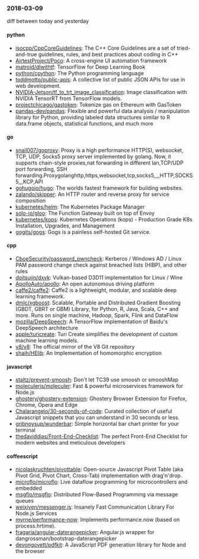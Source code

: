### 2018-03-09
diff between today and yesterday

#### python
* [isocpp/CppCoreGuidelines](https://github.com/isocpp/CppCoreGuidelines): The C++ Core Guidelines are a set of tried-and-true guidelines, rules, and best practices about coding in C++
* [AirtestProject/Poco](https://github.com/AirtestProject/Poco): A cross-engine UI automation framework
* [matroid/dlwithtf](https://github.com/matroid/dlwithtf): TensorFlow for Deep Learning Book
* [python/cpython](https://github.com/python/cpython): The Python programming language
* [toddmotto/public-apis](https://github.com/toddmotto/public-apis): A collective list of public JSON APIs for use in web development.
* [NVIDIA-Jetson/tf_to_trt_image_classification](https://github.com/NVIDIA-Jetson/tf_to_trt_image_classification): Image classification with NVIDIA TensorRT from TensorFlow models.
* [projectchicago/gastoken](https://github.com/projectchicago/gastoken):  Tokenize gas on Ethereum with GasToken 
* [pandas-dev/pandas](https://github.com/pandas-dev/pandas): Flexible and powerful data analysis / manipulation library for Python, providing labeled data structures similar to R data.frame objects, statistical functions, and much more

#### go
* [snail007/goproxy](https://github.com/snail007/goproxy): Proxy is a high performance HTTP(S), websocket, TCP, UDP, Socks5 proxy server implemented by golang. Now, it supports chain-style proxies,nat forwarding in different lan,TCP/UDP port forwarding, SSH forwarding.Proxygolanghttp,https,websocket,tcp,socks5,,,,HTTP,SOCKS5,,,KCP,API
* [gohugoio/hugo](https://github.com/gohugoio/hugo): The worlds fastest framework for building websites.
* [zalando/skipper](https://github.com/zalando/skipper): An HTTP router and reverse proxy for service composition
* [kubernetes/helm](https://github.com/kubernetes/helm): The Kubernetes Package Manager
* [solo-io/gloo](https://github.com/solo-io/gloo): The Function Gateway built on top of Envoy
* [kubernetes/kops](https://github.com/kubernetes/kops): Kubernetes Operations (kops) - Production Grade K8s Installation, Upgrades, and Management
* [gogits/gogs](https://github.com/gogits/gogs): Gogs is a painless self-hosted Git service.

#### cpp
* [CboeSecurity/password_pwncheck](https://github.com/CboeSecurity/password_pwncheck): Kerberos / Windows AD / Linux PAM password change check against breached lists (HIBP), and other rules
* [doitsujin/dxvk](https://github.com/doitsujin/dxvk): Vulkan-based D3D11 implementation for Linux / Wine
* [ApolloAuto/apollo](https://github.com/ApolloAuto/apollo): An open autonomous driving platform
* [caffe2/caffe2](https://github.com/caffe2/caffe2): Caffe2 is a lightweight, modular, and scalable deep learning framework.
* [dmlc/xgboost](https://github.com/dmlc/xgboost): Scalable, Portable and Distributed Gradient Boosting (GBDT, GBRT or GBM) Library, for Python, R, Java, Scala, C++ and more. Runs on single machine, Hadoop, Spark, Flink and DataFlow
* [mozilla/DeepSpeech](https://github.com/mozilla/DeepSpeech): A TensorFlow implementation of Baidu's DeepSpeech architecture
* [apple/turicreate](https://github.com/apple/turicreate): Turi Create simplifies the development of custom machine learning models.
* [v8/v8](https://github.com/v8/v8): The official mirror of the V8 Git repository
* [shaih/HElib](https://github.com/shaih/HElib): An Implementation of homomorphic encryption

#### javascript
* [staltz/prevent-smoosh](https://github.com/staltz/prevent-smoosh): Don't let TC39 use smoosh or smooshMap
* [moleculerjs/moleculer](https://github.com/moleculerjs/moleculer):  Fast & powerful microservices framework for Node.js
* [ghostery/ghostery-extension](https://github.com/ghostery/ghostery-extension): Ghostery Browser Extension for Firefox, Chrome, Opera and Edge
* [Chalarangelo/30-seconds-of-code](https://github.com/Chalarangelo/30-seconds-of-code): Curated collection of useful Javascript snippets that you can understand in 30 seconds or less.
* [gribnoysup/wunderbar](https://github.com/gribnoysup/wunderbar): Simple horizontal bar chart printer for your terminal
* [thedaviddias/Front-End-Checklist](https://github.com/thedaviddias/Front-End-Checklist):  The perfect Front-End Checklist for modern websites and meticulous developers

#### coffeescript
* [nicolaskruchten/pivottable](https://github.com/nicolaskruchten/pivottable): Open-source Javascript Pivot Table (aka Pivot Grid, Pivot Chart, Cross-Tab) implementation with drag'n'drop.
* [microflo/microflo](https://github.com/microflo/microflo): Live dataflow programming for microcontrollers and embedded
* [msgflo/msgflo](https://github.com/msgflo/msgflo): Distributed Flow-Based Programming via message queues
* [weixiyen/messenger.js](https://github.com/weixiyen/messenger.js): Insanely Fast Communication Library For Node.js Services
* [myrne/performance-now](https://github.com/myrne/performance-now): Implements performance.now (based on process.hrtime).
* [fragaria/angular-daterangepicker](https://github.com/fragaria/angular-daterangepicker): Angular.js wrapper for dangrossman/bootstrap-daterangepicker
* [devongovett/pdfkit](https://github.com/devongovett/pdfkit): A JavaScript PDF generation library for Node and the browser
